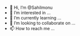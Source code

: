 - 👋 Hi, I’m @Sahilmonu
- 👀 I’m interested in ...
- 🌱 I’m currently learning ...
- 💞️ I’m looking to collaborate on ...
- 📫 How to reach me ...

<!---
Sahilmonu/Sahilmonu is a ✨ special ✨ repository because its `README.md` (this file) appears on your GitHub profile.
You can click the Preview link to take a look at your changes.
--->
